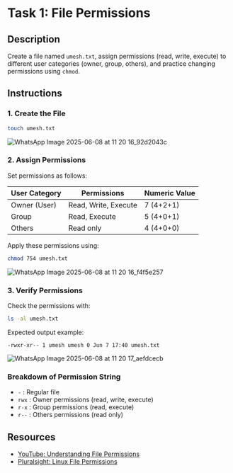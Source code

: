# Task 1: File Permissions

## Description
Create a file named `umesh.txt`, assign permissions (read, write, execute) to different user categories (owner, group, others), and practice changing permissions using `chmod`.

## Instructions

### 1. Create the File
```bash
touch umesh.txt
```

![WhatsApp Image 2025-06-08 at 11 20 16_92d2043c](https://github.com/user-attachments/assets/dfa7ea6a-cf0b-48fa-904c-c4af543d73be)




### 2. Assign Permissions

Set permissions as follows:

| User Category | Permissions            | Numeric Value |
|---------------|------------------------|---------------|
| Owner (User)  | Read, Write, Execute   | 7 (4+2+1)     |
| Group         | Read, Execute          | 5 (4+0+1)     |
| Others        | Read only              | 4 (4+0+0)     |

Apply these permissions using:

```bash
chmod 754 umesh.txt
```
![WhatsApp Image 2025-06-08 at 11 20 16_f4f5e257](https://github.com/user-attachments/assets/bd8e6519-f847-420f-a499-c247b569f289)


### 3. Verify Permissions

Check the permissions with:

```bash
ls -al umesh.txt
```

Expected output example:
```
-rwxr-xr-- 1 umesh umesh 0 Jun 7 17:40 umesh.txt
```
![WhatsApp Image 2025-06-08 at 11 20 17_aefdcecb](https://github.com/user-attachments/assets/346db8e9-e30e-4ecc-9aa1-1f26084f55b0)

### Breakdown of Permission String

- `-` : Regular file
- `rwx` : Owner permissions (read, write, execute)
- `r-x` : Group permissions (read, execute)
- `r--` : Others permissions (read only)

## Resources
- [YouTube: Understanding File Permissions](https://www.youtube.com/watch?v=iwolPf6kN-k)
- [Pluralsight: Linux File Permissions](https://www.pluralsight.com/blog/it-ops/linux-file-permissions)
